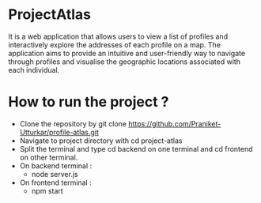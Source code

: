 # ProjectAtlas

It is a web application that allows users to view a list of profiles and interactively explore the addresses of each profile on a map. The application aims to provide an intuitive and user-friendly way to navigate through profiles and visualise the geographic locations associated with each individual.

# How to run the project ?

- Clone the repository by git clone https://github.com/Praniket-Utturkar/profile-atlas.git
- Navigate to project directory with cd project-atlas
- Split the terminal and type cd backend on one terminal and cd frontend on other terminal.
- On backend terminal :
   - node server.js
- On frontend terminal :
   - npm start 
     

